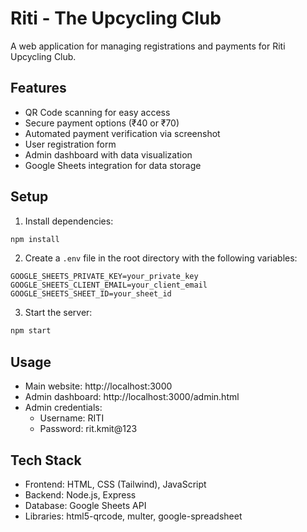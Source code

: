 # Riti - The Upcycling Club

A web application for managing registrations and payments for Riti Upcycling Club.

## Features

- QR Code scanning for easy access
- Secure payment options (₹40 or ₹70)
- Automated payment verification via screenshot
- User registration form
- Admin dashboard with data visualization
- Google Sheets integration for data storage

## Setup

1. Install dependencies:
```bash
npm install
```

2. Create a `.env` file in the root directory with the following variables:
```
GOOGLE_SHEETS_PRIVATE_KEY=your_private_key
GOOGLE_SHEETS_CLIENT_EMAIL=your_client_email
GOOGLE_SHEETS_SHEET_ID=your_sheet_id
```

3. Start the server:
```bash
npm start
```

## Usage

- Main website: http://localhost:3000
- Admin dashboard: http://localhost:3000/admin.html
- Admin credentials:
  - Username: RITI
  - Password: rit.kmit@123

## Tech Stack

- Frontend: HTML, CSS (Tailwind), JavaScript
- Backend: Node.js, Express
- Database: Google Sheets API
- Libraries: html5-qrcode, multer, google-spreadsheet
